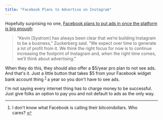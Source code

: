 ```yaml
---
title: "Facebook Plans to Advertise on Instagram"
---
```

<p>Hopefully surprising no one, <a href="http://thenextweb.com/facebook/2013/07/24/zuckerberg-facebook-will-generate-a-lot-of-profit-from-instagram-ads-will-come-when-the-time-is-right/">Facebook plans to put ads in once the platform is big enough</a>:</p>
<blockquote><p>
  “Kevin [Systrom] has always been clear that we’re building Instagram to be a business,” Zuckerberg said. “We expect over time to generate a lot of profit from it. We think the right focus for now is to continue increasing the footprint of Instagram and, when the right time comes, we’ll think about advertising.”
</p></blockquote>
<p>When they do this, they should also offer a $5/year pro plan to not see ads. And that's it. Just a little button that takes $5 from your Facebook widget bank account thing <sup id="fnref-21561:1"><a href="#fn-21561:1" rel="footnote">1</a></sup> a year so you don't have to see ads.</p>
<p>I'm not saying every internet thing has to charge money to be successful. Just give folks an option to pay you and not default to ads as the only way.</p>
<div class="footnotes">
<hr />
<ol>
<li id="fn-21561:1">
I don't know what Facebook is calling their bitcoindollars. Who cares?&#160;<a href="#fnref-21561:1" rev="footnote">&#8617;</a>
</li>
</ol>
</div>
